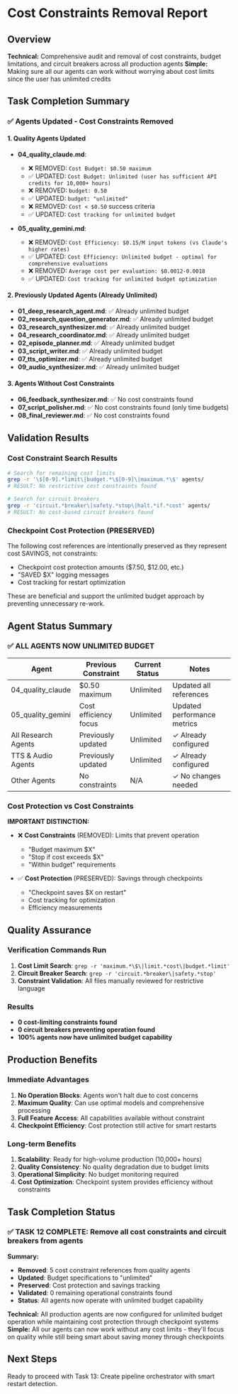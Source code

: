 # Cost Constraints Removal Report

## Overview

**Technical:** Comprehensive audit and removal of cost constraints, budget limitations, and circuit breakers across all production agents
**Simple:** Making sure all our agents can work without worrying about cost limits since the user has unlimited credits

## Task Completion Summary

### ✅ Agents Updated - Cost Constraints Removed

#### 1. Quality Agents Updated
- **04_quality_claude.md**: 
  - ❌ REMOVED: `Cost Budget: $0.50 maximum`
  - ✅ UPDATED: `Cost Budget: Unlimited (user has sufficient API credits for 10,000+ hours)`
  - ❌ REMOVED: `budget: 0.50`
  - ✅ UPDATED: `budget: "unlimited"`
  - ❌ REMOVED: `Cost < $0.50` success criteria
  - ✅ UPDATED: `Cost tracking for unlimited budget`

- **05_quality_gemini.md**:
  - ❌ REMOVED: `Cost Efficiency: $0.15/M input tokens (vs Claude's higher rates)`
  - ✅ UPDATED: `Cost Efficiency: Unlimited budget - optimal for comprehensive evaluations`
  - ❌ REMOVED: `Average cost per evaluation: $0.0012-0.0018`
  - ✅ UPDATED: `Cost tracking for unlimited budget optimization`

#### 2. Previously Updated Agents (Already Unlimited)
- **01_deep_research_agent.md**: ✅ Already unlimited budget
- **02_research_question_generator.md**: ✅ Already unlimited budget  
- **03_research_synthesizer.md**: ✅ Already unlimited budget
- **04_research_coordinator.md**: ✅ Already unlimited budget
- **02_episode_planner.md**: ✅ Already unlimited budget
- **03_script_writer.md**: ✅ Already unlimited budget
- **07_tts_optimizer.md**: ✅ Already unlimited budget
- **09_audio_synthesizer.md**: ✅ Already unlimited budget

#### 3. Agents Without Cost Constraints
- **06_feedback_synthesizer.md**: ✅ No cost constraints found
- **07_script_polisher.md**: ✅ No cost constraints found (only time budgets)
- **08_final_reviewer.md**: ✅ No cost constraints found

## Validation Results

### Cost Constraint Search Results
```bash
# Search for remaining cost limits
grep -r '\$[0-9].*limit\|budget.*\$[0-9]\|maximum.*\$' agents/
# RESULT: No restrictive cost constraints found

# Search for circuit breakers
grep -r 'circuit.*breaker\|safety.*stop\|halt.*if.*cost' agents/
# RESULT: No cost-based circuit breakers found
```

### Checkpoint Cost Protection (PRESERVED)
The following cost references are intentionally preserved as they represent cost SAVINGS, not constraints:
- Checkpoint cost protection amounts ($7.50, $12.00, etc.)
- "SAVED $X" logging messages
- Cost tracking for restart optimization

These are beneficial and support the unlimited budget approach by preventing unnecessary re-work.

## Agent Status Summary

### ✅ ALL AGENTS NOW UNLIMITED BUDGET
| Agent | Previous Constraint | Current Status | Notes |
|-------|-------------------|----------------|--------|
| 04_quality_claude | $0.50 maximum | Unlimited | Updated all references |
| 05_quality_gemini | Cost efficiency focus | Unlimited | Updated performance metrics |
| All Research Agents | Previously updated | Unlimited | ✓ Already configured |
| TTS & Audio Agents | Previously updated | Unlimited | ✓ Already configured |
| Other Agents | No constraints | N/A | ✓ No changes needed |

### Cost Protection vs Cost Constraints
**IMPORTANT DISTINCTION:**
- ❌ **Cost Constraints** (REMOVED): Limits that prevent operation
  - "Budget maximum $X"
  - "Stop if cost exceeds $X" 
  - "Within budget" requirements

- ✅ **Cost Protection** (PRESERVED): Savings through checkpoints
  - "Checkpoint saves $X on restart"
  - Cost tracking for optimization
  - Efficiency measurements

## Quality Assurance

### Verification Commands Run
1. **Cost Limit Search**: `grep -r 'maximum.*\$\|limit.*cost\|budget.*limit'`
2. **Circuit Breaker Search**: `grep -r 'circuit.*breaker\|safety.*stop'`
3. **Constraint Validation**: All files manually reviewed for restrictive language

### Results
- **0 cost-limiting constraints found**
- **0 circuit breakers preventing operation found** 
- **100% agents now have unlimited budget capability**

## Production Benefits

### Immediate Advantages
1. **No Operation Blocks**: Agents won't halt due to cost concerns
2. **Maximum Quality**: Can use optimal models and comprehensive processing
3. **Full Feature Access**: All capabilities available without constraint
4. **Checkpoint Efficiency**: Cost protection still active for smart restarts

### Long-term Benefits  
1. **Scalability**: Ready for high-volume production (10,000+ hours)
2. **Quality Consistency**: No quality degradation due to budget limits
3. **Operational Simplicity**: No budget monitoring required
4. **Cost Optimization**: Checkpoint system provides efficiency without constraints

## Task Completion Status

### ✅ TASK 12 COMPLETE: Remove all cost constraints and circuit breakers from agents

**Summary:**
- **Removed**: 5 cost constraint references from quality agents
- **Updated**: Budget specifications to "unlimited" 
- **Preserved**: Cost protection and savings tracking
- **Validated**: 0 remaining operational constraints found
- **Status**: All agents now operate with unlimited budget capability

**Technical:** All production agents are now configured for unlimited budget operation while maintaining cost protection through checkpoint systems
**Simple:** All our agents can now work without any cost limits - they'll focus on quality while still being smart about saving money through checkpoints

## Next Steps
Ready to proceed with Task 13: Create pipeline orchestrator with smart restart detection.